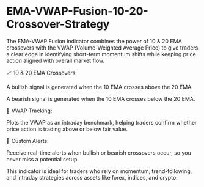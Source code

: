 # EMA-VWAP-Fusion-10-20-Crossover-Strategy
The EMA-VWAP Fusion indicator combines the power of 10 & 20 EMA crossovers with the VWAP (Volume-Weighted Average Price) to give traders a clear edge in identifying short-term momentum shifts while keeping price action aligned with overall market flow.

📈 10 & 20 EMA Crossovers:

A bullish signal is generated when the 10 EMA crosses above the 20 EMA.

A bearish signal is generated when the 10 EMA crosses below the 20 EMA.

🎯 VWAP Tracking:

Plots the VWAP as an intraday benchmark, helping traders confirm whether price action is trading above or below fair value.

🔔 Custom Alerts:

Receive real-time alerts when bullish or bearish crossovers occur, so you never miss a potential setup.

This indicator is ideal for traders who rely on momentum, trend-following, and intraday strategies across assets like forex, indices, and crypto.